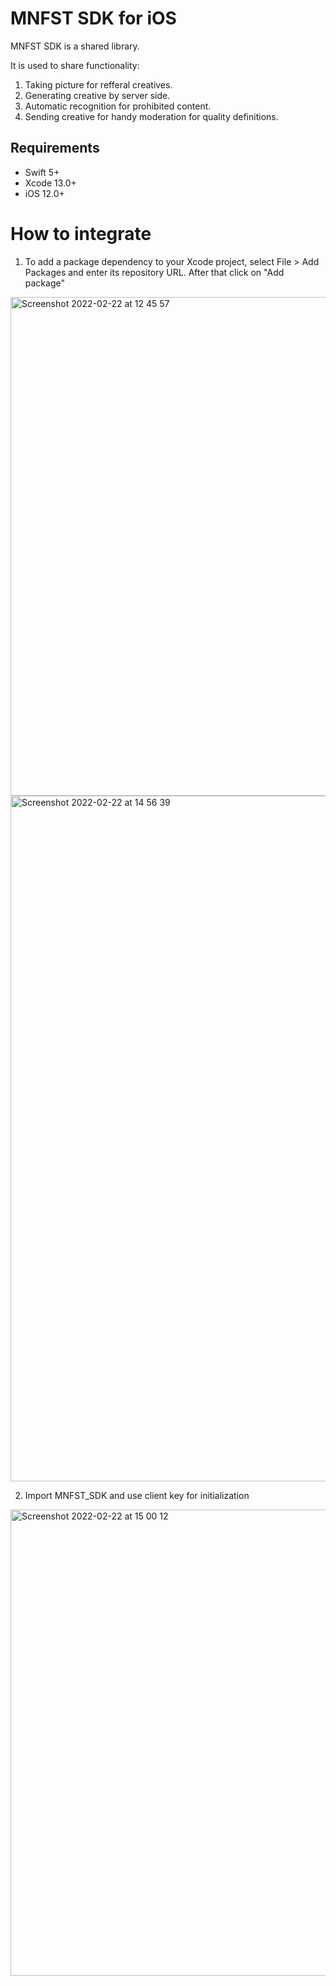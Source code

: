 # MNFST SDK for iOS

MNFST SDK is a shared library. 

It is used to share functionality:
1. Taking picture for refferal creatives.
2. Generating creative by server side.
3. Automatic recognition for prohibited content.
4. Sending creative for handy moderation for quality definitions.

## Requirements

- Swift 5+
- Xcode 13.0+
- iOS 12.0+

# How to integrate

1. To add a package dependency to your Xcode project, select File > Add Packages and enter its repository URL. After that click on "Add package"

<img width="798" alt="Screenshot 2022-02-22 at 12 45 57" src="https://user-images.githubusercontent.com/16333850/155127520-93dd13f1-1171-4713-859a-3d56d07a6561.png">

<img width="1097" alt="Screenshot 2022-02-22 at 14 56 39" src="https://user-images.githubusercontent.com/16333850/155127875-129ac4d4-2f90-4539-aaaa-8d866579548b.png">

2. Import MNFST_SDK and use client key for initialization

<img width="746" alt="Screenshot 2022-02-22 at 15 00 12" src="https://user-images.githubusercontent.com/16333850/155128176-5613a7a7-1d7c-4392-9a7e-8dfa2d2d0a2c.png">
